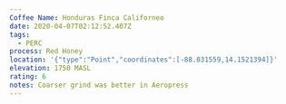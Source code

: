 ```yaml
---
Coffee Name: Honduras Finca Californeo
date: 2020-04-07T02:12:52.407Z
tags:
  - PERC
process: Red Honey
location: '{"type":"Point","coordinates":[-88.031559,14.1521394]}'
elevation: 1750 MASL
rating: 6
notes: Coarser grind was better in Aeropress
---
```

